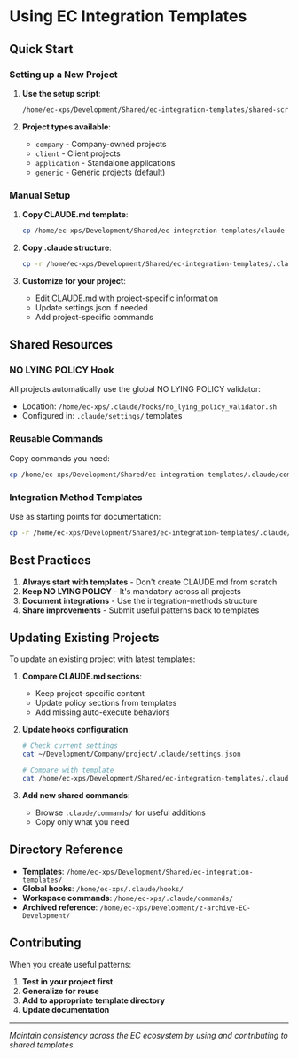 # Using EC Integration Templates

## Quick Start

### Setting up a New Project

1. **Use the setup script**:
   ```bash
   /home/ec-xps/Development/Shared/ec-integration-templates/shared-scripts/setup-new-project.sh ~/Development/Company/new-project company
   ```

2. **Project types available**:
   - `company` - Company-owned projects
   - `client` - Client projects
   - `application` - Standalone applications
   - `generic` - Generic projects (default)

### Manual Setup

1. **Copy CLAUDE.md template**:
   ```bash
   cp /home/ec-xps/Development/Shared/ec-integration-templates/claude-configs/project-templates/company-project.md ~/Development/Company/new-project/CLAUDE.md
   ```

2. **Copy .claude structure**:
   ```bash
   cp -r /home/ec-xps/Development/Shared/ec-integration-templates/.claude ~/Development/Company/new-project/
   ```

3. **Customize for your project**:
   - Edit CLAUDE.md with project-specific information
   - Update settings.json if needed
   - Add project-specific commands

## Shared Resources

### NO LYING POLICY Hook
All projects automatically use the global NO LYING POLICY validator:
- Location: `/home/ec-xps/.claude/hooks/no_lying_policy_validator.sh`
- Configured in: `.claude/settings/` templates

### Reusable Commands
Copy commands you need:
```bash
cp /home/ec-xps/Development/Shared/ec-integration-templates/.claude/commands/check-project-health.md ~/Development/Company/project/.claude/commands/
```

### Integration Method Templates
Use as starting points for documentation:
```bash
cp -r /home/ec-xps/Development/Shared/ec-integration-templates/.claude/integration-methods/* ~/Development/Company/project/.claude/integration-methods/
```

## Best Practices

1. **Always start with templates** - Don't create CLAUDE.md from scratch
2. **Keep NO LYING POLICY** - It's mandatory across all projects
3. **Document integrations** - Use the integration-methods structure
4. **Share improvements** - Submit useful patterns back to templates

## Updating Existing Projects

To update an existing project with latest templates:

1. **Compare CLAUDE.md sections**:
   - Keep project-specific content
   - Update policy sections from templates
   - Add missing auto-execute behaviors

2. **Update hooks configuration**:
   ```bash
   # Check current settings
   cat ~/Development/Company/project/.claude/settings.json
   
   # Compare with template
   cat /home/ec-xps/Development/Shared/ec-integration-templates/.claude/settings/project-settings-template.json
   ```

3. **Add new shared commands**:
   - Browse `.claude/commands/` for useful additions
   - Copy only what you need

## Directory Reference

- **Templates**: `/home/ec-xps/Development/Shared/ec-integration-templates/`
- **Global hooks**: `/home/ec-xps/.claude/hooks/`
- **Workspace commands**: `/home/ec-xps/.claude/commands/`
- **Archived reference**: `/home/ec-xps/Development/z-archive-EC-Development/`

## Contributing

When you create useful patterns:

1. **Test in your project first**
2. **Generalize for reuse**
3. **Add to appropriate template directory**
4. **Update documentation**

---

*Maintain consistency across the EC ecosystem by using and contributing to shared templates.*